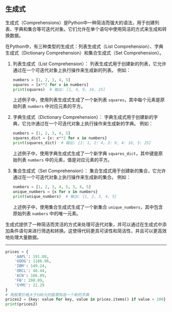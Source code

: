 ## 生成式

生成式（Comprehensions）是Python中一种简洁而强大的语法，用于创建列表、字典和集合等可迭代对象。它们允许在单个语句中使用简洁的方式来生成和转换数据。

在Python中，有三种类型的生成式：列表生成式（List Comprehension）、字典生成式（Dictionary Comprehension）和集合生成式（Set Comprehension）。

1. 列表生成式（List Comprehension）：
   列表生成式用于创建新的列表，它允许通过在一个可迭代对象上执行操作来生成新的列表。
   例如：
   ```py
   numbers = [1, 2, 3, 4, 5]
   squares = [x**2 for x in numbers]
   print(squares)  # 输出: [1, 4, 9, 16, 25]
   ```
   上述例子中，使用列表生成式生成了一个新列表 `squares`，其中每个元素是原始列表 `numbers` 中对应元素的平方。

2. 字典生成式（Dictionary Comprehension）：
   字典生成式用于创建新的字典，它允许通过在一个可迭代对象上执行操作来生成新的字典。
   例如：
   ```python
   numbers = [1, 2, 3, 4, 5]
   squares_dict = {x: x**2 for x in numbers}
   print(squares_dict)  # 输出: {1: 1, 2: 4, 3: 9, 4: 16, 5: 25}
   ```
   上述例子中，使用字典生成式生成了一个新字典 `squares_dict`，其中键是原始列表 `numbers` 中的元素，值是对应元素的平方。

3. 集合生成式（Set Comprehension）：
   集合生成式用于创建新的集合，它允许通过在一个可迭代对象上执行操作来生成新的集合。
   例如：
   ```python
   numbers = [1, 2, 3, 4, 5, 3, 4, 5]
   unique_numbers = {x for x in numbers}
   print(unique_numbers)  # 输出: {1, 2, 3, 4, 5}
   ```
   上述例子中，使用集合生成式生成了一个新集合 `unique_numbers`，其中包含原始列表 `numbers` 中的唯一元素。

生成式提供了一种简洁而灵活的方式来处理可迭代对象，并可以通过在生成式中添加条件语句来进行筛选和转换。这使得代码更具可读性和简洁性，并且可以更高效地处理大量数据。

---

```python
prices = {
    'AAPL': 191.88,
    'GOOG': 1186.96,
    'IBM': 149.24,
    'ORCL': 48.44,
    'ACN': 166.89,
    'FB': 208.09,
    'SYMC': 21.29
}
# 用股票价格大于100元的股票构造一个新的字典
prices2 = {key: value for key, value in prices.items() if value > 100}
print(prices2)
```

